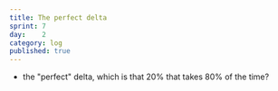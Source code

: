 ```yaml
---
title: The perfect delta
sprint: 7
day:	2
category: log
published: true
---
```


- the "perfect" delta, which is that 20% that takes 80% of the time?
